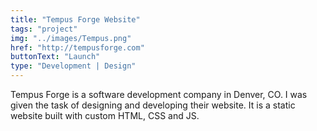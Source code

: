 ```yaml
---
title: "Tempus Forge Website"
tags: "project"
img: "../images/Tempus.png"
href: "http://tempusforge.com"
buttonText: "Launch"
type: "Development | Design"
---
```


Tempus Forge is a software development company in Denver, CO. I was given the task of designing and developing their website. It is a static website built with custom HTML, CSS and JS.
